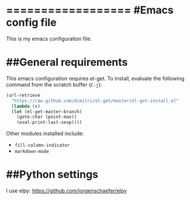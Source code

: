 ==================
#Emacs config file 
==================

This is my emacs configuration file.

##General requirements
======================

This emacs configuration requires el-get. 
To install, evaluate the following command from the scratch buffer (``C-j``): 

```lisp
(url-retrieve
  "https://raw.github.com/dimitri/el-get/master/el-get-install.el"
  (lambda (s)
  (let (el-get-master-branch)
    (goto-char (point-max))
    (eval-print-last-sexp))))
```
Other modules installed include:
* ``fill-column-indicator``
* ``markdown-mode``

##Python settings
=================

I use elpy:
https://github.com/jorgenschaefer/elpy
